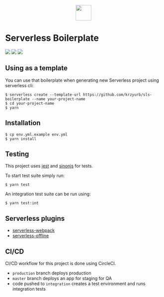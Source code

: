 <p align="center">
  <img src="https://github.com/serverless/assets/blob/master/Icon/Serverless_lockup_icon-red.png?raw=true" width="50">
</p>

# Serverless Boilerplate
[![](https://img.shields.io/circleci/project/github/krzyurb/sls-boilerplate/master.svg)](https://circleci.com/gh/krzyurb/sls-boilerplate)
![](https://img.shields.io/badge/node-8.10-brightgreen.svg)
[![](https://img.shields.io/badge/Serverless-Framework-red.svg)](https://serverless.com/framework/)

## Using as a template

You can use that boilerplate when generating new
Serverless project using serverless cli:

```
$ serverless create --template-url https://github.com/krzyurb/sls-boilerplate --name your-project-name
$ cd your-project-name
$ yarn
```

## Installation

```
$ cp env.yml.example env.yml
$ yarn install
```

## Testing

This project uses [jest](https://jestjs.io/) and [sinonjs](https://sinonjs.org/) for tests.

To start test suite simply run:

```
$ yarn test
```

An integration test suite can be run using:

```
$ yarn test:int
```

## Serverless plugins

* [serverless-webpack](https://github.com/serverless-heaven/serverless-webpack)
* [serverless-offline](https://github.com/dherault/serverless-offline)

## CI/CD

CI/CD workflow for this project is done using CircleCI.

* `production` branch deploys production
* `master` branch deploys an app for staging for QA
* code pushed to `integration` creates a test environment and runs integration tests
